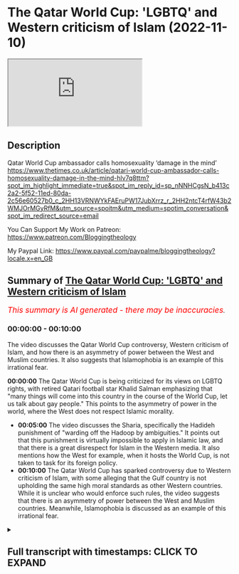 # The Qatar World Cup: 'LGBTQ' and Western criticism of Islam (2022-11-10)

<iframe loading='lazy' allow='autoplay' src='https://www.youtube.com/embed/BGBKp6fNb18'></iframe>

## Description

Qatar World Cup ambassador calls homosexuality ‘damage in the mind’ https://www.thetimes.co.uk/article/qatari-world-cup-ambassador-calls-homosexuality-damage-in-the-mind-hlv7q8ttm?spot_im_highlight_immediate=true&spot_im_reply_id=sp_nNNHCgsN_b413c2a2-5f52-11ed-80da-2c56e60527b0_c_2HH13VRNWYkFAEruPW17JubXrrz_r_2HH2ntcT4rfW43b2WMJOrMGyRfM&utm_source=spoitm&utm_medium=spotim_conversation&spot_im_redirect_source=email

You Can Support My Work on Patreon:
https://www.patreon.com/Bloggingtheology

My Paypal Link: 
https://www.paypal.com/paypalme/bloggingtheology?locale.x=en_GB

## Summary of [The Qatar World Cup: 'LGBTQ' and Western criticism of Islam](https://www.youtube.com/watch?v=BGBKp6fNb18)


*<span style="color:red; font-size:125%">This summary is AI generated - there may be inaccuracies</span>. [](/)*

### <a onclick="modifyYTiframeseektime('0')">00:00:00</a> - <a onclick="modifyYTiframeseektime('600')">00:10:00</a>

The video discusses the Qatar World Cup controversy, Western criticism of Islam, and how there is an asymmetry of power between the West and Muslim countries. It also suggests that Islamophobia is an example of this irrational fear.

**<a onclick="modifyYTiframeseektime('0')">00:00:00</a>** The Qatar World Cup is being criticized for its views on LGBTQ rights, with retired Qatari football star Khalid Salman emphasizing that "many things will come into this country in the course of the World Cup, let us talk about gay people." This points to the asymmetry of power in the world, where the West does not respect Islamic morality.
* **<a onclick="modifyYTiframeseektime('300')">00:05:00</a>** The video discusses the Sharia, specifically the Hadideh punishment of "warding off the Hadoop by ambiguities." It points out that this punishment is virtually impossible to apply in Islamic law, and that there is a great disrespect for Islam in the Western media. It also mentions how the West for example, when it hosts the World Cup, is not taken to task for its foreign policy.
* **<a onclick="modifyYTiframeseektime('600')">00:10:00</a>** The Qatar World Cup has sparked controversy due to Western criticism of Islam, with some alleging that the Gulf country is not upholding the same high moral standards as other Western countries. While it is unclear who would enforce such rules, the video suggests that there is an asymmetry of power between the West and Muslim countries. Meanwhile, Islamophobia is discussed as an example of this irrational fear.

<details><summary><h2>Full transcript with timestamps: CLICK TO EXPAND</h2></summary>

<a onclick="modifyYTiframeseektime('3')">0:00:03</a> I notice from media reports that there's a growing 
chorus of voices in the west criticizing Qatar    
<a onclick="modifyYTiframeseektime('11')">0:00:11</a> which is hosting the World Cup which is due to 
take place very shortly for example the London    
<a onclick="modifyYTiframeseektime('17')">0:00:17</a> Times reports and I quote an official Ambassador 
for the football World Cup in Qatar has described    
<a onclick="modifyYTiframeseektime('25')">0:00:25</a> homosexuality as a form of quote damage in the 
mind during a German television interview before    
<a onclick="modifyYTiframeseektime('33')">0:00:33</a> he was swiftly cut off by a media advisor the 
Arab state where homosexuality is punishable    
<a onclick="modifyYTiframeseektime('41')">0:00:41</a> by up to three years in prison has struggled to 
fend off criticism of its record on LGBTQ rights    
<a onclick="modifyYTiframeseektime('50')">0:00:50</a> Khalid Salman a retired Qatari football star who 
is one of the ambassadors for the World Cup has    
<a onclick="modifyYTiframeseektime('57')">0:00:57</a> underscored this tension with his remarks on 
gay rights in an interview with ZDF a German    
<a onclick="modifyYTiframeseektime('65')">0:01:05</a> public broadcaster Salman 60 acknowledged 
that quote many things will come into this    
<a onclick="modifyYTiframeseektime('72')">0:01:12</a> country in the course of the World Cup let 
us talk about gay people for example he said    
<a onclick="modifyYTiframeseektime('79')">0:01:19</a> the most important thing is that everyone accepts 
they are coming here and they would have to accept    
<a onclick="modifyYTiframeseektime('86')">0:01:26</a> our rules unquote and the times continues he added 
that he was worried Qatari children might see gay    
<a onclick="modifyYTiframeseektime('95')">0:01:35</a> men and learn quote something that is not good 
unquote asked why homosexuality was banned in his    
<a onclick="modifyYTiframeseektime('103')">0:01:43</a> country Salman said it was Haram an Arabic term 
meaning forbidden under Islamic law now this is    
<a onclick="modifyYTiframeseektime('112')">0:01:52</a> very interesting and there's been a whole rash 
of Articles BBC Guardian the Times and many    
<a onclick="modifyYTiframeseektime('118')">0:01:58</a> other media platforms criticizing Qatar for 
its views on so-called LGBTQ rights and this    
<a onclick="modifyYTiframeseektime('128')">0:02:08</a> struck me as particularly significant what does 
it tell us about what's going on in the world well    
<a onclick="modifyYTiframeseektime('134')">0:02:14</a> firstly it tells us that the West believes it's 
right and Superior in the secular liberal value    
<a onclick="modifyYTiframeseektime('142')">0:02:22</a> system that it has and that everywhere else in the 
world especially Muslim countries must follow the    
<a onclick="modifyYTiframeseektime('149')">0:02:29</a> West and do as the West does in its ever changing 
ever evolving value system could never stays    
<a onclick="modifyYTiframeseektime('156')">0:02:36</a> still for long there's always a new moral code 
and new attitudes and no new mores that we in    
<a onclick="modifyYTiframeseektime('162')">0:02:42</a> the west are expected to adopt and everywhere else 
by extension must also accept and this this    
<a onclick="modifyYTiframeseektime('169')">0:02:49</a> points to the asymmetry of power in the world 
of course but more seriously than that it suggests    
<a onclick="modifyYTiframeseektime('176')">0:02:56</a> that the West does not respect Islamic morality it 
has completely ignored this I noticed this that    
<a onclick="modifyYTiframeseektime('183')">0:03:03</a> in the media reports the word Islam rarely appears 
but the teaching of Islam is directly contradicted    
<a onclick="modifyYTiframeseektime('190')">0:03:10</a> and condemned repeatedly but what is this teaching 
and I notice in the media at least as far as I    
<a onclick="modifyYTiframeseektime('196')">0:03:16</a> see it I rarely see an informed discussion of 
exactly what Islamic law teaches on this subject    
<a onclick="modifyYTiframeseektime('202')">0:03:22</a> of homosexuality but just to scratch the surface 
it's easy to find out there's plenty of resources    
<a onclick="modifyYTiframeseektime('209')">0:03:29</a> online and books that teach the truth about this 
the first thing that's not seems to that people    
<a onclick="modifyYTiframeseektime('214')">0:03:34</a> in the west don't seem to realize that is there 
is no agreed upon punishment for homosexual acts    
<a onclick="modifyYTiframeseektime('222')">0:03:42</a> for example the Hanafi school traditionally  has said that there is no capital punishment    
<a onclick="modifyYTiframeseektime('227')">0:03:47</a> for homosexual acts the often it's left 
to the discretion of the judge the Qadi    
<a onclick="modifyYTiframeseektime('233')">0:03:53</a> for example the other scores that the hand 
belief do mandate the death penalty for    
<a onclick="modifyYTiframeseektime('239')">0:03:59</a> homosexual acts this is true but the the the most 
commonly followed score the hanafi score does not    
<a onclick="modifyYTiframeseektime('246')">0:04:06</a> but what are we talking about him sorry to get 
a bit explicit and there's an explicit warning    
<a onclick="modifyYTiframeseektime('252')">0:04:12</a> here what are we talking about when we're 
talking about homosexuality precisely well the    
<a onclick="modifyYTiframeseektime('257')">0:04:17</a> Sharia seems to be concerned in the main with 
something in Arabic called you can look it up    
<a onclick="modifyYTiframeseektime('265')">0:04:25</a> what does it mean well an English equivalent a 
translation will be sodomy that's what it's    
<a onclick="modifyYTiframeseektime('271')">0:04:31</a> concerned about this particular act now the Sharia 
is concerned with public behavior and indeed    
<a onclick="modifyYTiframeseektime('279')">0:04:39</a> Salman himself said that the most important thing 
is that everyone except they are coming here and    
<a onclick="modifyYTiframeseektime('284')">0:04:44</a> that they have to accept our rules and these 
rules are public rules to do a behavior not    
<a onclick="modifyYTiframeseektime('292')">0:04:52</a> with private behavior this is a quite important 
distinction that's explicitly recognized in Sharia    
<a onclick="modifyYTiframeseektime('299')">0:04:59</a> so to be a crime in an Islamic context Qatar 
being an Islamic society in this in the sense that    
<a onclick="modifyYTiframeseektime('306')">0:05:06</a> it follows many aspects of the Sharia a particular 
act has to be done in public this is when    
<a onclick="modifyYTiframeseektime('313')">0:05:13</a> it becomes a crime and be witnessed by four people 
four upstanding witnesses so they can't themselves    
<a onclick="modifyYTiframeseektime('320')">0:05:20</a> have a criminal record or be a dubious character 
and then they have to go to court and testify in    
<a onclick="modifyYTiframeseektime('327')">0:05:27</a> front of a judge that they witness said alleged 
behavior taking place and the behavior itself the    
<a onclick="modifyYTiframeseektime('334')">0:05:34</a> act of penetration is what they have to see they 
can't just see two people vaguely doing whatever    
<a onclick="modifyYTiframeseektime('338')">0:05:38</a> they have to witness the act itself in a court and 
as I say there's no agreed punishment uh for this    
<a onclick="modifyYTiframeseektime('348')">0:05:48</a> now what is uh this is called uh the hadude 
punishments and there's more to be said about    
<a onclick="modifyYTiframeseektime('354')">0:05:54</a> them and they apply to adultery uh homosexual 
acts and and a cut just like one or two other    
<a onclick="modifyYTiframeseektime('360')">0:06:00</a> categories which we won't go into uh now but the 
central principle in the application of hadude    
<a onclick="modifyYTiframeseektime('366')">0:06:06</a> punishments as they're called is maximizing Mercy 
Mercy is the heart of this and this was clearly    
<a onclick="modifyYTiframeseektime('375')">0:06:15</a> formula it's not just a a modernist liberal kind 
of humanitarian idea this was clearly formulated    
<a onclick="modifyYTiframeseektime('382')">0:06:22</a> in a Hadith this is a saying of the Prophet 
Muhammad upon whom be peace and it was also    
<a onclick="modifyYTiframeseektime('389')">0:06:29</a> echoed by prominent companions among them his 
wife Aisha and the calebs Umar and Ali and the    
<a onclick="modifyYTiframeseektime('397')">0:06:37</a> best attested version of this Hadith because there 
are several versions is as follows in English ward    
<a onclick="modifyYTiframeseektime('403')">0:06:43</a> off the hadude from the Muslims as much as you all 
can and if you find a way out for the person then    
<a onclick="modifyYTiframeseektime('412')">0:06:52</a> let them go for it is better for the authority 
to ER in Mercy than to uh in punishment end    
<a onclick="modifyYTiframeseektime('420')">0:07:00</a> quote and within A Century Of The Prophet's death 
Muslim Scholars have digested this Hadith into a    
<a onclick="modifyYTiframeseektime('428')">0:07:08</a> crucial legal Maxim or legal principle which is 
as follows ward off the Hadoop by ambiguities    
<a onclick="modifyYTiframeseektime('435')">0:07:15</a> ward off the Hadoop by ambiguities so on the con 
in so different from the Western perception of the    
<a onclick="modifyYTiframeseektime('443')">0:07:23</a> enthusiastic application of her dude laws you're 
not supposed to you're supposed to find a way not    
<a onclick="modifyYTiframeseektime('449')">0:07:29</a> to implement them uh if possible to get people 
off using whatever strategy can be employed so    
<a onclick="modifyYTiframeseektime('456')">0:07:36</a> as I say there is no agreed upon punishment it's 
the act is supposed to take place in public there    
<a onclick="modifyYTiframeseektime('462')">0:07:42</a> have to be four witnesses and they have to testify 
in court not three not two not one but four and    
<a onclick="modifyYTiframeseektime('470')">0:07:50</a> if there's just any three doesn't matter it cannot 
cannot be brought to court so that is the first    
<a onclick="modifyYTiframeseektime('476')">0:07:56</a> thing I want to establish is actually virtually 
impossible to implement Hudood punishments    
<a onclick="modifyYTiframeseektime('481')">0:08:01</a> in Islamic law given these quite strict criteria 
and the bias in the law towards mercy rather than    
<a onclick="modifyYTiframeseektime('488')">0:08:08</a> severity I think that's an important point to 
grasp and secondly I just want to also mention    
<a onclick="modifyYTiframeseektime('497')">0:08:17</a> how can I put this politely that there seems 
to be a great disrespect towards Islam in the    
<a onclick="modifyYTiframeseektime('502')">0:08:22</a> Western media whether it be the conservative 
media or the liberals secular media that there    
<a onclick="modifyYTiframeseektime('507')">0:08:27</a> seems to be a disinclination to accept that 
other countries non-western countries like    
<a onclick="modifyYTiframeseektime('513')">0:08:33</a> Qatar and other Muslim majority countries have a 
different value system the West perhaps needs to    
<a onclick="modifyYTiframeseektime('521')">0:08:41</a> realize that Muslims have very different views 
on sexual morality especially homosexuality    
<a onclick="modifyYTiframeseektime('529')">0:08:49</a> and as a Muslim Khalid Salman this chap from Qatar 
is is surely entitled to express his sincerely    
<a onclick="modifyYTiframeseektime('537')">0:08:57</a> held views and this is not a position that is 
usually taken in the west uh we simply dismiss    
<a onclick="modifyYTiframeseektime('544')">0:09:04</a> Muslims and their faith whenever it contradicts uh 
the latest secular liberal values and the problem    
<a onclick="modifyYTiframeseektime('552')">0:09:12</a> with these values is they're constantly changing 
they seem to every 10 years or so or even more    
<a onclick="modifyYTiframeseektime('558')">0:09:18</a> quickly you'll get a new set of ideas and mores 
and values uh that the West suddenly Embraces and    
<a onclick="modifyYTiframeseektime('566')">0:09:26</a> then it expects the rest of the world especially 
Muslim countries to also accept these values and    
<a onclick="modifyYTiframeseektime('573')">0:09:33</a> if they don't accept them they can be punished 
they can be threats and people are calling in the    
<a onclick="modifyYTiframeseektime('578')">0:09:38</a> West for a Qatar no longer to host the cup or that 
it was a mistake to ever give them this because of    
<a onclick="modifyYTiframeseektime('585')">0:09:45</a> their so-called stance on lgbtq right rights but 
other countries are not treated like this the West    
<a onclick="modifyYTiframeseektime('592')">0:09:52</a> for example when it hosts the World Cup are they 
taken to task for their foreign policy for their    
<a onclick="modifyYTiframeseektime('598')">0:09:58</a> invasion of Muslim countries for the numerous 
casualties and deaths resulting from these    
<a onclick="modifyYTiframeseektime('603')">0:10:03</a> invasions and wars that Western countries like 
America Britain France Etc have been involved in    
<a onclick="modifyYTiframeseektime('611')">0:10:11</a> numerous Wars in recent years resulting in the 
in the deaths of Untold numbers the very least    
<a onclick="modifyYTiframeseektime('618')">0:10:18</a> hundreds of thousands of Muslims have died that's 
not mentioned Guantanamo Bay I mean the list is    
<a onclick="modifyYTiframeseektime('624')">0:10:24</a> rather long unfortunately are these countries held 
to vary the highest moral standards when it comes    
<a onclick="modifyYTiframeseektime('630')">0:10:30</a> to awarding them uh you know the World Cup or any 
other sporting event tennis or whatever they're    
<a onclick="modifyYTiframeseektime('636')">0:10:36</a> not are they and who would enforce it anyway 
who would enforce uh these rules on America for    
<a onclick="modifyYTiframeseektime('642')">0:10:42</a> example or Britain it wouldn't be possible I would 
imagine so uh this whole episode uh reeks suggests    
<a onclick="modifyYTiframeseektime('652')">0:10:52</a> um an asymmetry of power that the West being 
at the moment at the moment the hegemonic uh    
<a onclick="modifyYTiframeseektime('659')">0:10:59</a> Power uh the center of gravity when it comes to 
political cultural and economic power calls the    
<a onclick="modifyYTiframeseektime('666')">0:11:06</a> shots and it universalizes its morality it 
says well we now believe in this latest uh    
<a onclick="modifyYTiframeseektime('673')">0:11:13</a> um alternative lifestyle as a human right and 
therefore you Muslim countries and everyone else    
<a onclick="modifyYTiframeseektime('679')">0:11:19</a> must also accept it and if you don't accept it we 
will punish you we will take away your rights to    
<a onclick="modifyYTiframeseektime('685')">0:11:25</a> act host sports or we will withdraw foreign 
aid or we will sanction you or we'll apply    
<a onclick="modifyYTiframeseektime('690')">0:11:30</a> unofficial pressure on you which certain Western 
governments it has been disclosed do do they they    
<a onclick="modifyYTiframeseektime('697')">0:11:37</a> do unofficially uh put very economic pressure 
on people and political pressure on governments    
<a onclick="modifyYTiframeseektime('703')">0:11:43</a> to come into line with the laces Western View 
so this whole issue of Qatar hosting the World    
<a onclick="modifyYTiframeseektime('710')">0:11:50</a> Cup has opened up this can of worms unfortunately 
uh and the unwritten text the subtext seems to me    
<a onclick="modifyYTiframeseektime('718')">0:11:58</a> to be that Muslims can't be Muslims unless they 
agree with the West's uh secular liberal ideology    
<a onclick="modifyYTiframeseektime('728')">0:12:08</a> we're also told at the same time that politics 
and religion have nothing to do with sports no    
<a onclick="modifyYTiframeseektime('734')">0:12:14</a> no no no we must get no religion and faith and 
these have nothing to do with sports which of    
<a onclick="modifyYTiframeseektime('739')">0:12:19</a> course is not true if the religion in question 
is Islam and then the West comes in and starts    
<a onclick="modifyYTiframeseektime('747')">0:12:27</a> pointing fingers and making accusations and 
this strikes me as very unfair and unbalanced    
<a onclick="modifyYTiframeseektime('753')">0:12:33</a> and discriminatory and dare I say using the words 
often derided but nevertheless seems really really    
<a onclick="modifyYTiframeseektime('760')">0:12:40</a> opposite in this context the word is simple it 
is islamophobia it's this kind of irrational    
<a onclick="modifyYTiframeseektime('766')">0:12:46</a> fear of Islam not really understanding what is 
um actually teaches uh in detail and certainly    
<a onclick="modifyYTiframeseektime('773')">0:12:53</a> not respecting one of the great faiths of the 
world and the fastest growing religion in the    
<a onclick="modifyYTiframeseektime('779')">0:12:59</a> world as well the religion of Islam anyway that's 
my rant take it I'll leave it till next time  

</details>
